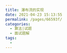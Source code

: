 ```yaml
---
title: 瀑布流的实现
date: 2021-04-23 15:13:55
permalink: /pages/66593f/
categories:
  - 算法|试题
  - 面试题解
tags:
  - 
---
```


